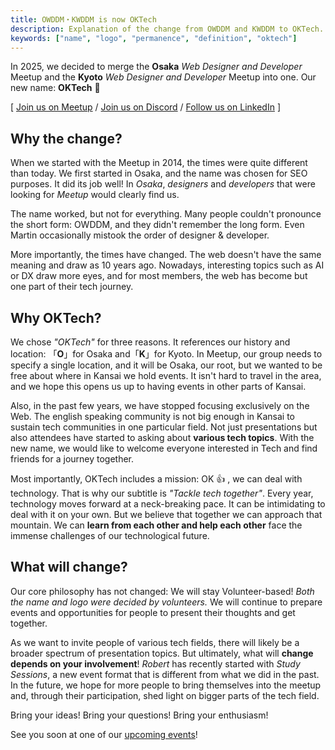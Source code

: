 ```yaml
---
title: OWDDM・KWDDM is now OKTech
description: Explanation of the change from OWDDM and KWDDM to OKTech.
keywords: ["name", "logo", "permanence", "definition", "oktech"]
---
```


In 2025, we decided to merge the **Osaka** _Web Designer and Developer_ Meetup and the **Kyoto** _Web Designer and Developer_ Meetup into one. Our new name: **OKTech** :rocket: 

[ [Join us on Meetup](https://www.meetup.com/osaka-web-designers-and-developers-meetup) / [Join us on Discord](https://oktech.jp/discord) / [Follow us on LinkedIn](https://linkedin.com/company/oktechjp) ]

## Why the change?

When we started with the Meetup in 2014, the times were quite different than today. We first started in Osaka, and the name was chosen for SEO purposes. It did its job well! In _Osaka_, _designers_ and _developers_ that were looking for _Meetup_ would clearly find us.

The name worked, but not for everything. Many people couldn't pronounce the short form: OWDDM, and they didn't remember the long form. Even Martin occasionally mistook the order of designer & developer.

More importantly, the times have changed. The web doesn't have the same meaning and draw as 10 years ago. Nowadays, interesting topics such as AI or DX draw more eyes, and for most members, the web has become but one part of their tech journey.

## Why OKTech?

We chose _"OKTech"_ for three reasons. It references our history and location: 「**O**」for Osaka and「**K**」for Kyoto. In Meetup, our group needs to specify a single location, and it will be Osaka, our root, but we wanted to be free about where in Kansai we hold events. It isn't hard to travel in the area, and we hope this opens us up to having events in other parts of Kansai.

Also, in the past few years, we have stopped focusing exclusively on the Web. The english speaking community is not big enough in Kansai to sustain tech communities in one particular field. Not just presentations but also attendees have started to asking about **various tech topics**. With the new name, we would like to welcome everyone interested in Tech and find friends for a journey together.

Most importantly, OKTech includes a mission: OK :+1: , we can deal with technology. That is why our subtitle is _"Tackle tech together"_. Every year, technology moves forward at a neck-breaking pace. It can be intimidating to deal with it on your own. But we believe that together we can approach that mountain. We can **learn from each other and help each other** face the immense challenges of our technological future.

## What will change?

Our core philosophy has not changed: We will stay Volunteer-based! _Both the name and logo were decided by volunteers._ We will continue to prepare events and opportunities for people to present their thoughts and get together.

As we want to invite people of various tech fields, there will likely be a broader spectrum of presentation topics. But ultimately, what will **change depends on your involvement**! _Robert_ has recently started with _Study Sessions_, a new event format that is different from what we did in the past. In the future, we hope for more people to bring themselves into the meetup and, through their participation, shed light on bigger parts of the tech field.

Bring your ideas! Bring your questions! Bring your enthusiasm!

See you soon at one of our [upcoming events](https://oktech.jp/events)!
